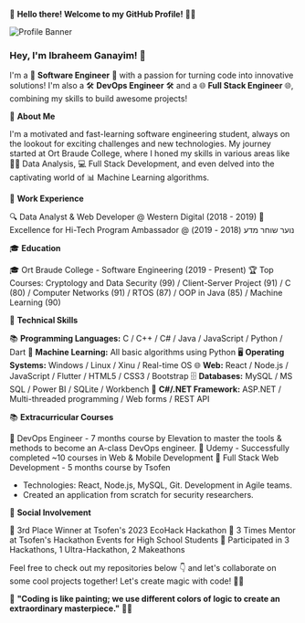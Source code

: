 👋 **Hello there! Welcome to my GitHub Profile!** 👩‍💻

![Profile Banner]([link_to_your_banner_image](https://media.istockphoto.com/id/1332535500/vector/devops-engineers-concept.jpg?s=612x612&w=0&k=20&c=6Dwb63z573hZ6qTBg71rMm5popamxDUpVSBjf1v-VhE=))

### Hey, I'm Ibraheem Ganayim! 🌟

I'm a 🚀 **Software Engineer** 🚀 with a passion for turning code into innovative solutions! I'm also a 🛠️ **DevOps Engineer** 🛠️ and a 🌐 **Full Stack Engineer** 🌐, combining my skills to build awesome projects!

📖 **About Me**

I'm a motivated and fast-learning software engineering student, always on the lookout for exciting challenges and new technologies. My journey started at Ort Braude College, where I honed my skills in various areas like 🕵️‍♂️ Data Analysis, 💻 Full Stack Development, and even delved into the captivating world of 📊 Machine Learning algorithms.

💼 **Work Experience**

🔍 Data Analyst & Web Developer @ Western Digital (2018 - 2019)
🚀 Excellence for Hi-Tech Program Ambassador @ נוער שוחר מדע (2018 - 2019)

🎓 **Education**

🎓 Ort Braude College - Software Engineering (2019 - Present)
🏆 Top Courses: Cryptology and Data Security (99) / Client-Server Project (91) / C (80) / Computer Networks (91) / RTOS (87) / OOP in Java (85) / Machine Learning (90)

💪 **Technical Skills**

📚 **Programming Languages:** C / C++ / C# / Java / JavaScript / Python / Dart
🤖 **Machine Learning:** All basic algorithms using Python
🖥️ **Operating Systems:** Windows / Linux / Xinu / Real-time OS
🌐 **Web:** React / Node.js / JavaScript / Flutter / HTML5 / CSS3 / Bootstrap
🗄️ **Databases:** MySQL / MS SQL / Power BI / SQLite / Workbench
🔧 **C#/.NET Framework:** ASP.NET / Multi-threaded programming / Web forms / REST API

📚 **Extracurricular Courses**

🚀 DevOps Engineer - 7 months course by Elevation to master the tools & methods to become an A-class DevOps engineer.
🔧 Udemy - Successfully completed ~10 courses in Web & Mobile Development
🚀 Full Stack Web Development - 5 months course by Tsofen
  - Technologies: React, Node.js, MySQL, Git. Development in Agile teams.
  - Created an application from scratch for security researchers.

🎉 **Social Involvement**

🥇 3rd Place Winner at Tsofen's 2023 EcoHack Hackathon
🤝 3 Times Mentor at Tsofen's Hackathon Events for High School Students
🚀 Participated in 3 Hackathons, 1 Ultra-Hackathon, 2 Makeathons


Feel free to check out my repositories below 👇 and let's collaborate on some cool projects together! Let's create magic with code! 🌈✨

🚀 **"Coding is like painting; we use different colors of logic to create an extraordinary masterpiece."** 🎨🎉
